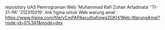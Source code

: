 repository UAS Pemrograman Web 'Muhammad Rafi Zuhair Artadinata' 'TI-21-PA' '212310019'.
link figma untuk Web warung amel : 
https://www.figma.com/file/yCmPAPAecuIhafniwg2GKH/Web-WarungAmel?node-id=0%3A1&mode=dev
